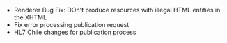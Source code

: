 * Renderer Bug Fix: DOn't produce resources with illegal HTML entities in the XHTML
* Fix error processing publication request
* HL7 Chile changes for publication process
